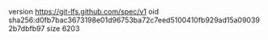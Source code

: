 version https://git-lfs.github.com/spec/v1
oid sha256:d0fb7bac3673198e01d96753ba72c7eed5100410fb929ad15a090392b7dbfb97
size 6203
